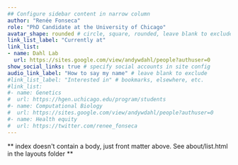 ```yaml
---
## Configure sidebar content in narrow column
author: "Renée Fonseca"
role: "PhD Candidate at the University of Chicago"
avatar_shape: rounded # circle, square, rounded, leave blank to exclude
link_list_label: "Currently at"
link_list:
- name: Dahl Lab
  url: https://sites.google.com/view/andywdahl/people?authuser=0
show_social_links: true # specify social accounts in site config
audio_link_label: "How to say my name" # leave blank to exclude
#link_list_label: "Interested in" # bookmarks, elsewhere, etc.
#link_list:
#- name: Genetics
#  url: https://hgen.uchicago.edu/program/students
#- name: Computational Biology
#  url: https://sites.google.com/view/andywdahl/people?authuser=0
#- name: Health equity
#  url: https://twitter.com/renee_fonseca
---
```


** index doesn't contain a body, just front matter above.
See about/list.html in the layouts folder **